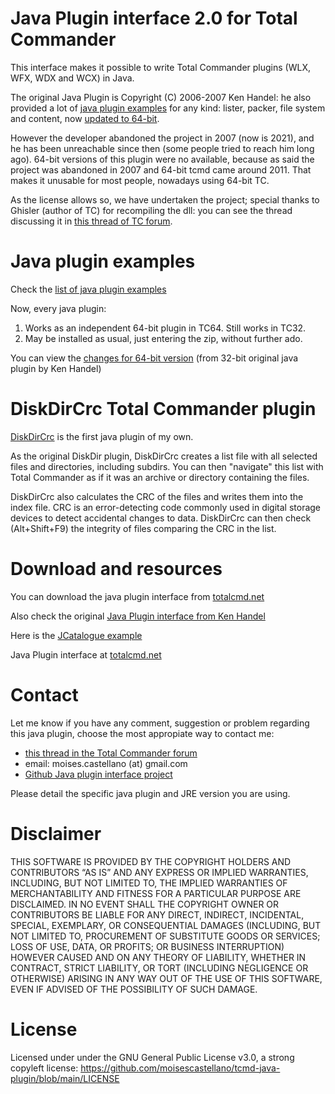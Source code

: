 # Java Plugin interface 2.0 for Total Commander

This interface makes it possible to write Total Commander plugins (WLX, WFX, WDX and WCX) in Java.

The original Java Plugin is Copyright (C) 2006-2007 Ken Handel: 
he also provided a lot of [java plugin examples](http://java.totalcmd.net/V1.7/examples.html) for any kind: lister, packer, file system and content, now [updated to 64-bit](https://github.com/moisescastellano/tcmd-java-plugin/blob/main/examples_64bit.md).

However the developer abandoned the project in 2007 (now is 2021), and he has been unreachable since then (some people tried to reach him long ago). 64-bit versions of this plugin were no available, because as said the project was abandoned in 2007 and 64-bit tcmd came around 2011. That makes it unusable for most people, nowadays using 64-bit TC.

As the license allows so, we have undertaken the project;
special thanks to Ghisler (author of TC) for recompiling the dll:
you can see the thread discussing it in [this thread of TC forum](https://www.ghisler.ch/board/viewtopic.php?t=75726).

Java plugin examples
====================
Check the [list of java plugin examples](examples_64bit.md)

Now, every java plugin:
  1. Works as an independent 64-bit plugin in TC64. Still works in TC32.
  2. May be installed as usual, just entering the zip, without further ado.
  
You can view the 
[changes for 64-bit version](https://github.com/moisescastellano/tcmd-java-plugin/blob/main/changes.md) (from 32-bit original java plugin by Ken Handel)

DiskDirCrc Total Commander plugin
=================================
[DiskDirCrc](https://github.com/moisescastellano/diskdircrc-tcplugin) is the first java plugin of my own.

As the original DiskDir plugin, DiskDirCrc creates a list file with all selected files and directories, including subdirs. You can then "navigate" this list with Total Commander as if it was an archive or directory containing the files.

DiskDirCrc also calculates the CRC of the files and writes them into the index file. CRC is an error-detecting code commonly used in digital storage devices to detect accidental changes to data. DiskDirCrc can then check (Alt+Shift+F9) the integrity of files comparing the CRC in the list.

Download and resources
======================
You can download the java plugin interface from [totalcmd.net](http://totalcmd.net/plugring/tc_java_64bits.html)

Also check the original [Java Plugin interface from Ken Handel](http://totalcmd.net/plugring/tc_java.html)

Here is the [JCatalogue example](http://wincmd.ru/files/9924387/JCatalogue.zip)

Java Plugin interface at [totalcmd.net](http://totalcmd.net/plugring/tc_java_64bits.html)

Contact
=======
Let me know if you have any comment, suggestion or problem regarding this java plugin, 
choose the most appropiate way to contact me:
 - [this thread in the Total Commander forum](https://www.ghisler.ch/board/viewtopic.php?t=75726)
 - email: moises.castellano (at) gmail.com
 - [Github Java plugin interface project](https://github.com/moisescastellano/tcmd-java-plugin/issues)

Please detail the specific java plugin and JRE version you are using.

Disclaimer
==========
THIS SOFTWARE IS PROVIDED BY THE COPYRIGHT HOLDERS AND CONTRIBUTORS “AS IS” AND ANY EXPRESS OR IMPLIED WARRANTIES, INCLUDING, BUT NOT LIMITED TO, THE IMPLIED WARRANTIES OF MERCHANTABILITY AND FITNESS FOR A PARTICULAR PURPOSE ARE DISCLAIMED. IN NO EVENT SHALL THE COPYRIGHT OWNER OR CONTRIBUTORS BE LIABLE FOR ANY DIRECT, INDIRECT, INCIDENTAL, SPECIAL, EXEMPLARY, OR CONSEQUENTIAL DAMAGES (INCLUDING, BUT NOT LIMITED TO, PROCUREMENT OF SUBSTITUTE GOODS OR SERVICES; LOSS OF USE, DATA, OR PROFITS; OR BUSINESS INTERRUPTION) HOWEVER CAUSED AND ON ANY THEORY OF LIABILITY, WHETHER IN CONTRACT, STRICT LIABILITY, OR TORT (INCLUDING NEGLIGENCE OR OTHERWISE) ARISING IN ANY WAY OUT OF THE USE OF THIS SOFTWARE, EVEN IF ADVISED OF THE POSSIBILITY OF SUCH DAMAGE.

License
=======
Licensed under under the GNU General Public License v3.0, a strong copyleft license:
https://github.com/moisescastellano/tcmd-java-plugin/blob/main/LICENSE

